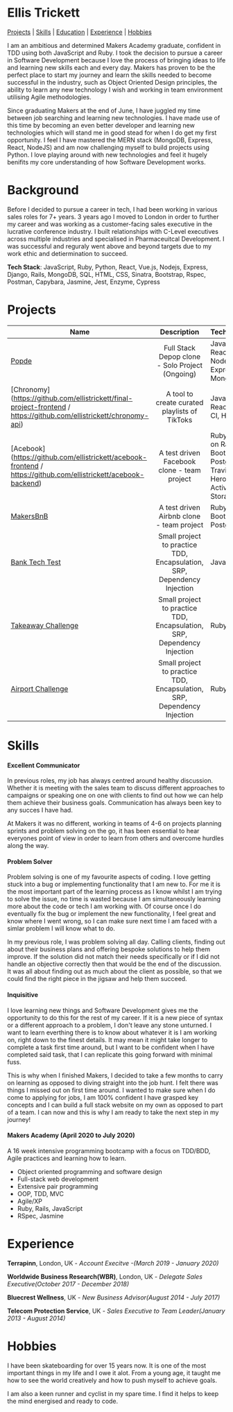 # Ellis Trickett

[Projects](#Projects) | [Skills](#Skills) | [Education](#Education) | [Experience](#Experience) | [Hobbies](#Hobbies) 

I am an ambitious and determined Makers Academy graduate, confident in TDD using both JavaScript and Ruby. I took the decision to pursue a career in Software Development because I love the process of bringing ideas to life and learning new skills each and every day. Makers has proven to be the perfect place to start my journey and learn the skills needed to become successful in the industry, such as Object Oriented Design principles, the ability to learn any new technology I wish and working in team environment utilising Agile methodologies.

Since graduating Makers at the end of June, I have juggled my time between job searching and learning new technologies. I have made use of this time by becoming an even better developer and learning new technologies which will stand me in good stead for when I do get my first opportunity. I feel I have mastered the MERN stack (MongoDB, Express, React, NodeJS) and am now challenging myself to build projects using Python. I love playing around with new technologies and feel it hugely benifits my core understanding of how Software Development works.

# Background

Before I decided to pursue a career in tech, I had been working in various sales roles for 7+ years. 3 years ago I moved to London in order to further my career and was working as a customer-facing sales executive in the lucrative conference industry. I built relationships with C-Level executives across multiple industries and specialised in Pharmaceuitcal Development. I was successful and reguraly went above and beyond targets due to my work ethic and detiermination to succeed.

**Tech Stack**: JavaScript, Ruby, Python, React, Vue.js, Nodejs, Express, Django, Rails, MongoDB, SQL, HTML, CSS, Sinatra, Bootstrap, Rspec, Postman, Capybara, Jasmine, Jest, Enzyme, Cypress


# Projects


| Name                       | Description                                                                   | Technologies                     |  Testing                           |
| -------------------------- |:-----------------------------------------------------------------------------:|:-------------------|-------------------|
| [Popde](https://github.com/ellistrickett/popde)      | Full Stack Depop clone - Solo Project (Ongoing)                | JavaScript, React, Nodejs, Express, MongoDB          |   Postman    |
[Chronomy](https://github.com/ellistrickett/final-project-frontend / https://github.com/ellistrickett/chronomy-api)            | A tool to create curated playlists of TikToks  | JavaScript, React, Travis CI, Heroku        | Cypress, Jest, Enzyme       | 
| [Acebook](https://github.com/ellistrickett/acebook-frontend / https://github.com/ellistrickett/acebook-backend)      | A test driven Facebook clone - team project                | Ruby, Ruby on Rails, Bootstrap, PostgreSQL, Travis CI, Heroku, Active Storage           | RSpec, Capybara      |
| [MakersBnB](https://github.com/ellistrickett/Makersbnb)       | A test driven Airbnb clone - team project                                         | Ruby, Sinatra, Bootstrap, PostgreSQL           | RSpec, Capybara                    |
| [Bank Tech Test](https://github.com/ellistrickett/bank-tech-test)            | Small project to practice TDD, Encapsulation, SRP, Dependency Injection  | Javascript         | Jest       |   
| [Takeaway Challenge](https://github.com/ellistrickett/takeaway-challenge)            | Small project to practice TDD, Encapsulation, SRP, Dependency Injection  | Ruby         | RSpec       | 
[Airport Challenge](https://github.com/ellistrickett/airport_challenge)            | Small project to practice TDD, Encapsulation, SRP, Dependency Injection  | Ruby         | RSpec       | 


# Skills

#### Excellent Communicator

In previous roles, my job has always centred around healthy discussion. Whether it is meeting with the sales team to discuss different approaches to campaigns or speaking one on one with clients to find out how we can help them achieve their business goals. Communication has always been key to any succes I have had. 

At Makers it was no different, working in teams of 4-6 on projects planning sprints and problem solving on the go, it has been essential to hear everyones point of view in order to learn from others and overcome hurdles along the way.

#### Problem Solver

Problem solving is one of my favourite aspects of coding. I love getting stuck into a bug or implementing functionality that I am new to. For me it is the most important part of the learning process as I know whilst I am trying to solve the issue, no time is wasted because I am simultaneously learning more about the code or tech I am working with. Of course once I do eventually fix the bug or implement the new functionality, I feel great and know where I went wrong, so I can make sure next time I am faced with a simlar problem I will know what to do.

In my previous role, I was problem solving all day. Calling clients, finding out about their business plans and offering bespoke solutions to help them improve. If the solution did not match their needs specifically or if I did not handle an objective correctly then that would be the end of the discussion. It was all about finding out as much about the client as possible, so that we could find the right piece in the jigsaw and help them succeed.

#### Inquisitive 

I love learning new things and Software Development gives me the opportunity to do this for the rest of my career. If it is a new piece of syntax or a different approach to a problem, I don't leave any stone unturned. I want to learn everthing there is to know about whatever it is I am working on, right down to the finest details. It may mean it might take longer to complete a task first time around, but I want to be confident when I have completed said task, that I can replicate this going forward with minimal fuss. 

This is why when I finished Makers, I decided to take a few months to carry on learning as opposed to diving straight into the job hunt. I felt there was things I missed out on first time around. I wanted to make sure when I do come to applying for jobs, I am 100% confident I have grasped key concepts and I can build a full stack website on my own as opposed to part of a team. I can now and this is why I am ready to take the next step in my journey!

#### Makers Academy (April 2020 to July 2020)

A 16 week intensive programming bootcamp with a focus on TDD/BDD, Agile practices and learning how to learn.
- Object oriented programming and software design
- Full-stack web development
- Extensive pair programming
- OOP, TDD, MVC
- Agile/XP
- Ruby, Rails, JavaScript
- RSpec, Jasmine

# Experience

**Terrapinn**, London, UK - *Account Execitve -(March 2019 - January 2020)*

**Worldwide Business Research(WBR)**, London, UK - *Delegate Sales Executive(October 2017 - December 2018)*

**Bluecrest Wellness**, UK - *New Business Advisor(August 2014 - July 2017)*

**Telecom Protection Service**, UK - *Sales Executive to Team Leader(January 2013 - August 2014)* 

# Hobbies

I have been skateboarding for over 15 years now. It is one of the most important things in my life and I owe it alot. From a young age, it taught me how to see the world creatively and how to push myself to achieve goals.

I am also a keen runner and cyclist in my spare time. I find it helps to keep the mind energised and ready to code.
